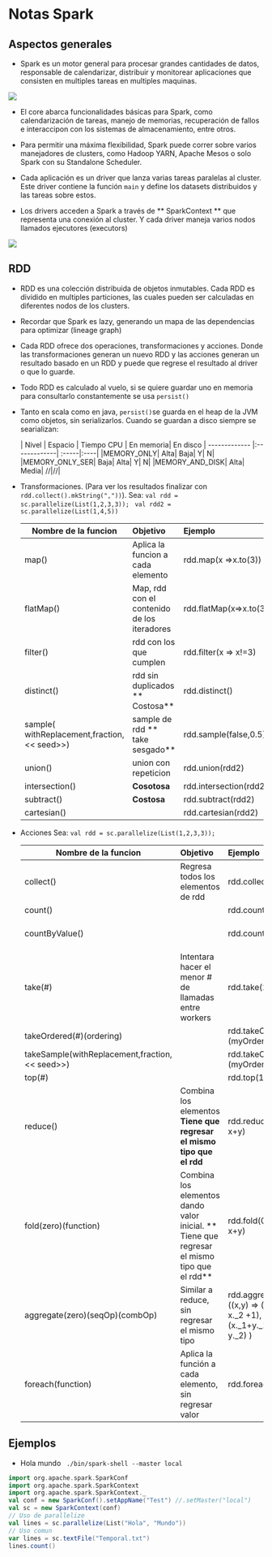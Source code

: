# Notas Spark
## Aspectos generales


* Spark es un motor general para procesar grandes cantidades de datos, responsable de calendarizar, distribuir y monitorear aplicaciones que consisten en multiples tareas en multiples maquinas.

![](https://bytebucket.org/mvilchis/notas/raw/1e9d3788d73c4a0d6683ad5dabcc13c688dabab5/Spark/img/stack.jpg)

* El core abarca funcionalidades básicas para Spark, como calendarización de tareas, manejo de memorias, recuperación de fallos e interaccipon con los sistemas de almacenamiento, entre otros.

* Para permitir una máxima flexibilidad, Spark puede correr sobre varios manejadores de clusters, como Hadoop YARN, Apache Mesos o solo Spark con su Standalone Scheduler.

* Cada aplicación es un driver que lanza varias tareas paralelas al cluster. Este driver contiene la función ``` main ``` y define los datasets distribuidos y las tareas sobre estos. 
* Los drivers acceden a Spark a través de ** SparkContext ** que representa una conexión al cluster. Y cada driver maneja varios nodos llamados ejecutores (executors)

![](https://bitbucket.org/mvilchis/notas/raw/888c4d9478f434b9972dcf34e009ca278d20fac2/Spark/img/drivers.jpg)

## RDD

* RDD es una colección distribuida de objetos inmutables. Cada RDD es dividido en multiples particiones, las cuales pueden ser calculadas en diferentes nodos de los clusters. 
* Recordar que Spark es lazy, generando un mapa de las dependencias para optimizar (lineage graph)
* Cada RDD ofrece dos operaciones, transformaciones y acciones. Donde las transformaciones generan un nuevo RDD y las acciones generan un resultado basado en un RDD y puede que regrese el resultado al driver o que lo guarde.
* Todo RDD es calculado al vuelo, si se quiere guardar uno en memoria para consultarlo constantemente se usa ```persist()```
* Tanto en scala como en java, ```persist()```se guarda en el heap de la JVM como objetos, sin serializarlos. Cuando se guardan a disco siempre se searializan: 

  | Nivel  | Espacio | Tiempo CPU  | En memoria| En disco
  | ------------- |:-------------| :-----|:----|
  |MEMORY_ONLY| Alta| Baja| Y| N|
  |MEMORY_ONLY_SER| Baja| Alta| Y| N|
  |MEMORY_AND_DISK| Alta| Media| //|//|
  

* Transformaciones. 
  (Para ver los resultados finalizar con ```rdd.collect().mkString(","))```). Sea:
   ```val rdd = sc.parallelize(List(1,2,3,3)); ```
  ```val rdd2 = sc.parallelize(List(1,4,5))```


  | Nombre de la funcion | Objetivo  | Ejemplo  | Resultado|
  | ------------- |:-------------| :-----|:----|
  |map()      | Aplica la funcion a cada elemento  | rdd.map(x =>x.to(3)) | {[1,2,3][2,3],[3],[3]}
  |flatMap()  | Map, rdd con el contenido de los iteradores | rdd.flatMap(x=>x.to(3)) | {1,2,3,2,3,3,3}
  |filter()  | rdd con los que cumplen | rdd.filter(x => x!=3) | {1,2}
  |distinct()  | rdd sin duplicados ** Costosa** | rdd.distinct() | {1,2,3}
  |sample( withReplacement,fraction, << seed>>)  | sample de rdd ** take sesgado** | rdd.sample(false,0.5) | //
  |union()| union con repeticion| rdd.union(rdd2) | {1,2,3,3,1,4,5}
  |intersection()| **Cosotosa**| rdd.intersection(rdd2) | {1}
  |subtract()| **Costosa**| rdd.subtract(rdd2) | {2,3,3}
  |cartesian()| | rdd.cartesian(rdd2) | //
* Acciones
  Sea:
  ```val rdd = sc.parallelize(List(1,2,3,3)); ```
  ``` ```


  | Nombre de la funcion | Objetivo  | Ejemplo  | Resultado|
  | ------------- |:-------------| :-----|:----|
  |collect() |Regresa todos los elementos de rdd | rdd.collect()) | {1,2,3,3}
  |count()   || rdd.count() | 4
  |countByValue()   || rdd.countByValue() | {(1,1), (2,1), (3,2)}
  |take(#)   |Intentara hacer el menor # de llamadas entre workers| rdd.take(2) | {1,2}
  |takeOrdered(#)(ordering)|| rdd.takeOrdered(2)(myOrdering)| {5,4}
  |takeSample(withReplacement,fraction, << seed>>)|| rdd.takeOrdered(2)(myOrdering)| {5,4}
  |top(#)   || rdd.top(1) | {1}
  |reduce() |Combina los elementos **Tiene que regresar el mismo tipo que el rdd**| rdd.reduce((x,y) => x+y) | 9
  |fold(zero)(function)|Combina los elementos dando valor inicial. ** Tiene que regresar el mismo tipo que el rdd**| rdd.fold(0)((x,y) => x+y) | 9
   |aggregate(zero)(seqOp)(combOp)|Similar a reduce, sin regresar el mismo tipo |rdd.aggregate((0,0)) ((x,y) => (x._1 + y, x._2 +1), (x,y)=>(x._1+y._1, x._2 + y._2) ) | (9,4)
   |foreach(function)   |Aplica la función a cada elemento, sin regresar valor| rdd.foreach(func) | Nada


## Ejemplos

* Hola mundo ```  ./bin/spark-shell --master local ```
```scala
import org.apache.spark.SparkConf
import org.apache.spark.SparkContext
import org.apache.spark.SparkContext._
val conf = new SparkConf().setAppName("Test") //.setMaster("local")
val sc = new SparkContext(conf)
// Uso de parallelize
val lines = sc.parallelize(List("Hola", "Mundo"))
// Uso comun
var lines = sc.textFile("Temporal.txt")
lines.count()
```

